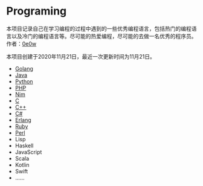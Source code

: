 # Programing

本项目记录自己在学习编程的过程中遇到的一些优秀编程语言，包括热门的编程语言以及冷门的编程语言等。尽可能的热爱编程，尽可能的去做一名优秀的程序员。作者：[0e0w](https://github.com/0e0w)

本项目创建于2020年11月21日，最近一次更新时间为11月21日。

- [Golang]()
- [Java]()
- [Python]()
- [PHP]()
- [Nim]()
- [C]()
- [C++]()
- [C#]()
- [Erlang]()
- [Ruby]()
- [Perl]()
- Lisp
- Haskell
- JavaScript
- Scala
- Kotlin
- Swift
- ......